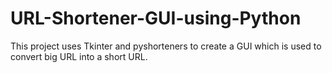 # URL-Shortener-GUI-using-Python
This project uses Tkinter and pyshorteners to create a GUI which is used to convert big URL into a short URL.
